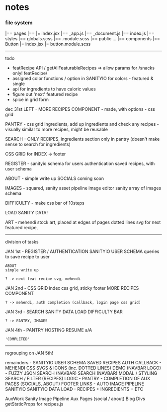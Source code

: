 # notes

### file system
|== pages
    |== <name>
        |= index.jsx
    |== _app.js
    |== _document.js
    |== index.js
|== styles
    |== globals.scss
    |== <name>.module.scss
|== public
    ...
|== components
    |== Button
        |= index.jsx
        |= button.module.scss

---
todo 

- featRecipe API / getAllFeaturableRecipes => allow params for /snacks only! featRecipe/
- assigned color functions / option in SANITYIO for colors - featured & single 
- api for ingredients to have caloric values
- figure out 'next' featured recipe
- spice in grid form 

dec 31st LEFT - 
MORE RECIPES COMPONENT
    - made, with options 
    - css grid

PANTRY
    - css grid ingredients, add up ingredients and check any recipes
    - visually similar to more recipes, might be reusable

SEARCH 
    - ONLY RECIPES, ingredients section only in pantry (doesn't make sense to search for ingredients)

CSS GRID for INDEX -> footer

REGISTER -
    sanityio schema for users
    authentication
    saved recipes, with user schema

ABOUT - 
    simple write up
    SOCIALS coming soon

IMAGES - 
    squared, sanity asset pipeline image editor
    sanity array of images schema

DIFFICULTY - 
    make css bar of 10steps

LOAD SANITY DATA! 

ART -
    mehendi stock art, placed at edges of pages
    dotted lines
    svg for next featured recipe, 

--- 

division of tasks

JAN 1st - 
    REGISTER / AUTHENTICATION
    SANITYIO USER SCHEMA
    queries to save recipe to user

    ABOUT
    simple write up

    ? -> next feat recipe svg, mehendi
JAN 2nd -
    CSS GRID
    index css grid, sticky footer
    MORE RECIPES COMPONENT

    ? -> mehendi, auth completion (callback, login page css grid)
JAN 3rd -
    SEARCH
    SANITY DATA LOAD 
    DIFFICULTY BAR 

    ? -> PANTRY, IMAGES
JAN 4th -
    PANTRY
    HOSTING
    RESUME 
    a/A

    'COMPLETED'

--- 

regrouping on JAN 5th! 

remainders - 
    SANITYIO USER SCHEMA 
    SAVED RECIPES 
    AUTH CALLBACK
        - 
    MEHENDI CSS 
    SVGS & ICONS (inc. DOTTED LINES)
    DEMO (NAVBAR LOGO)
        - 
    FUZZY JSON SEARCH (NAVBAR) 
    SEARCH (NAVBAR) MODAL / STYLING 
    SEARCH / FILTER (RECIPES) LOGIC
        - 
    PANTRY
        - 
    COMPLETION OF AUX PAGES (SOCIALS, ABOUT)
    FOOTER LINKS
        -
    AUTO IMAGE PIPELINE SANITYIO
    SANITYIO DATA LOAD - RECIPES + INGREDIENTS + ETC


AuxWork
    <!-- Mehendi -->
    <!-- SVG & ICONS  -->
    <!-- Demo Logo -->
    <!-- Footer Links -->
    Sanity Image Pipeline
    Aux Pages (social / about)
    <!-- Login page sizing + footer fixes -->
    Blog Divs
    getStaticProps for recipes.js

